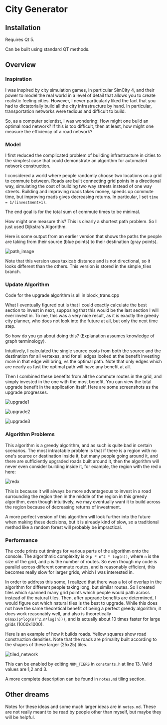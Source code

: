 # City Generator

## Installation

Requires Qt 5.

Can be built using standard QT methods.

## Overview

### Inspiration

I was inspired by city simulation games, in particular SimCity 4, and their power to model the real world in a level of detail that allows you to create realistic feeling cities. However, I never particularly liked the fact that you had to dictatorially build all the city infrastructure by hand. In particular, transportation networks were tedious and difficult to build.

So, as a computer scientist, I was wondering: How might one build an optimal road network? If this is too difficult, then at least, how might one measure the efficiency of a road network?

### Model

I first reduced the complicated problem of building infrastructure in cities to the simplest case that could demonstrate an algorithm for automated network construction.

I considered a world where people randomly choose two locations on a grid to commute between. Roads are built connecting grid points in a directional way, simulating the cost of building two way streets instead of one way streets. Building and improving roads takes money, speeds up commute time, but improving roads gives decreasing returns. In particular, I set `time = 1/(investment+1)`.

The end goal is for the total sum of commute times to be minimal.

How might one measure this? This is clearly a shortest path problem. So I just used Dijkstra's Algorithm.

Here is some output from an earlier version that shows the paths the people are taking from their source (blue points) to their destination (gray points).

![path_image](https://raw.githubusercontent.com/benblack769/city_gen/master/screenshots/path_image.PNG)

Note that this version uses taxicab distance and is not directional, so it looks different than the others. This version is stored in the simple_tiles branch.

### Update Algorithm

Code for the upgrade algorithm is all in block_trans.cpp

What I eventually figured out is that I could exactly calculate the best section to invest in next, supposing that this would be the last section I will ever invest in. To me, this was a very nice result, as it is exactly the greedy city planner, who does not look into the future at all, but only the next time step.

So how do you go about doing this? (Explanation assumes knowledge of graph terminology).

Intuitively, I calculated the single source costs from both the source and the destination for all vertexes, and for all edges looked at the benefit investing more in that edge will bring, vs the optimal path. Note that only edges which are nearly as fast the optimal path will have any benefit at all.

Then I combined these benefits from all the commute routes in the grid, and simply invested in the one with the most benefit. You can view the total upgrade benefit in the application itself. Here are some screenshots as the upgrade progresses.

![upgrade1](https://raw.githubusercontent.com/benblack769/city_gen/master/screenshots/upgrade1.PNG)

![upgrade2](https://raw.githubusercontent.com/benblack769/city_gen/master/screenshots/upgrade2.PNG)

![upgrade3](https://raw.githubusercontent.com/benblack769/city_gen/master/screenshots/upgrade3.PNG)

### Algorithm Problems

This algorithm is a greedy algorithm, and as such is quite bad in certain scenarios. The most intractable problem is that if there is a region with no one's source or destination inside it, but many people going around it, and there are sufficiently upgraded roads built around it, then the algorithm will never even consider building inside it, for example, the region with the red x here:

![redx](https://raw.githubusercontent.com/benblack769/city_gen/master/screenshots/redx.PNG)

This is because it will always be more advantageous to invest in a road surrounding the region then in the middle of the region in this greedy algorithm, even though intuitively, we may eventually want it to build across the region because of decreasing returns of investment.

A more perfect version of this algorithm will look further into the future when making these decisions, but it is already kind of slow, so a traditional method like a random forest will probably be impractical.

### Performance

The code prints out timings for various parts of the algorithm onto the console. The algorithmic complexity is `O(p * n^2 * log(n))`, where `n` is the size of the grid, and `p` is the number of routes. So even though my code is parallel across different commute routes, and is reasonably efficient, this becomes really slow for larger grids, which I was interested in.

In order to address this some, I realized that there was a lot of overlap in the algorithm for different people taking long, but similar routes. So I created tiles which spanned many grid points which people would path across instead of the natural tiles. Then, after upgrade benefits are determined, I would figure out which natural tiles is the best to upgrade. While this does not have the same theoretical benefit of being a perfect greedy algorithm, it does work reasonably well, and also is theoretically `O(max(p*log(n)^2,n*log(n)))`, and is actually about 10 times faster for large grids (1000x1000).

Here is an example of how it builds roads. Yellow squares show road construction densities. Note that the roads are primality built according to the shapes of these larger (25x25) tiles.

![tiled_network](https://raw.githubusercontent.com/benblack769/city_gen/master/screenshots/tiled_network.PNG)

This can be enabled by editing `NUM_TIERS` in `constants.h` at line 13. Valid values are 1,2 and 3.

A more complete description can be found in `notes.md` tiling section.

## Other dreams

Notes for these ideas and some much larger ideas are in `notes.md`. These are not really meant to be read by people other than myself, but maybe they will be helpful.
